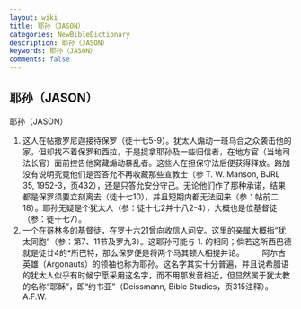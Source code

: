```yaml
---
layout: wiki
title: 耶孙（JASON）
categories: NewBibleDictionary
description: 耶孙（JASON）
keywords: 耶孙（JASON）
comments: false
---
```


## 耶孙（JASON）



耶孙（JASON）
1. 这人在帖撒罗尼迦接待保罗（徒十七5-9）。犹太人煽动一班乌合之众袭击他的家，但却找不着保罗和西拉，于是捉拿耶孙及一些归信者，在地方官（当地司法长官）面前控告他窝藏煽动暴乱者。这些人在担保守法后便获得释放。路加没有说明究竟他们是否答允不再收藏那些宣教士（参 T. W. Manson, BJRL 35, 1952-3，页432），还是只答允安分守己。无论他们作了那种承诺，结果都是保罗须要立刻离去（徒十七10），并且短期内都无法回来（参：帖前二18）。耶孙无疑是个犹太人（参：徒十七2并十八2-4），大概也是位基督徒（参：徒十七7）。
2. 一个在哥林多的基督徒，在罗十六21曾向收信人问安。这里的亲属大概指“犹太同胞”（参：第7、11节及罗九3）。这耶孙可能与 1. 的相同；倘若这所西巴德就是徒廿4的*所巴特，那么保罗便是将两个马其顿人相提并论。
　　阿尔古英雄（Argonauts）的领袖也称为耶孙。这名字其实十分普遍，并且说希腊语的犹太人似乎有时候宁愿采用这名字，而不用那发音相近，但显然属于犹太教的名称“耶稣”，即“约书亚”（Deissmann, Bible Studies，页315注释）。
A.F.W.





